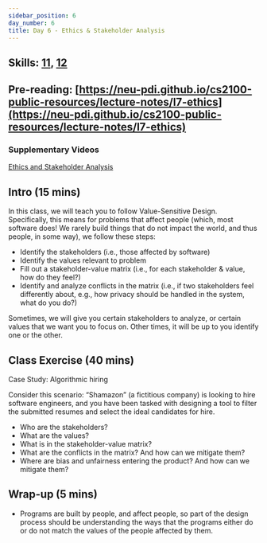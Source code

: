 ```yaml
---
sidebar_position: 6
day_number: 6
title: Day 6 - Ethics & Stakeholder Analysis
---
```


## Skills: [11](</skills/#(11)>), [12](</skills/#(12)>)

## Pre-reading: [https://neu-pdi.github.io/cs2100-public-resources/lecture-notes/l7-ethics](https://neu-pdi.github.io/cs2100-public-resources/lecture-notes/l7-ethics)

### Supplementary Videos

[Ethics and Stakeholder Analysis](https://northeastern.hosted.panopto.com/Panopto/Pages/Viewer.aspx?id=95b02399-dbbb-4023-be0a-b33f00dc631f)

## Intro (15 mins)

In this class, we will teach you to follow Value-Sensitive Design. Specifically, this means
for problems that affect people (which, most software does! We rarely build things that do not
impact the world, and thus people, in some way), we follow these steps:

- Identify the stakeholders (i.e., those affected by software)
- Identify the values relevant to problem
- Fill out a stakeholder-value matrix (i.e., for each stakeholder & value, how do they feel?)
- Identify and analyze conflicts in the matrix (i.e., if two stakeholders feel differently about, e.g., how privacy should be handled in the system, what do you do?)

Sometimes, we will give you certain stakeholders to analyze, or certain values that we
want you to focus on. Other times, it will be up to you identify one or the
other.

## Class Exercise (40 mins)

Case Study: Algorithmic hiring

Consider this scenario: “Shamazon” (a fictitious company) is looking to hire software engineers, and you have been tasked with designing a tool to filter the submitted resumes and select the ideal candidates for hire.

- Who are the stakeholders?
- What are the values?
- What is in the stakeholder-value matrix?
- What are the conflicts in the matrix? And how can we mitigate them?
- Where are bias and unfairness entering the product? And how can we mitigate them?

## Wrap-up (5 mins)

- Programs are built by people, and affect people, so part of the design process should be understanding the ways that the programs either do or do not match the values of the people affected by them.
